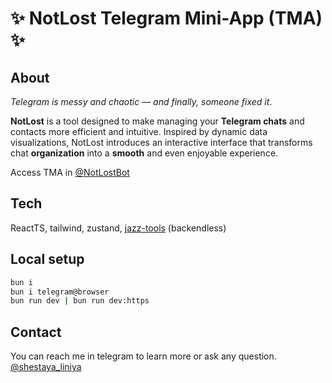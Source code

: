 # ✨ NotLost Telegram Mini-App (TMA) ✨

## About

_Telegram is messy and chaotic — and finally, someone fixed it_.

**NotLost** is a tool designed to make managing your **Telegram chats** and contacts more efficient and intuitive.
Inspired by dynamic data visualizations, NotLost introduces an interactive interface that transforms chat **organization** into a **smooth** and even enjoyable experience.

Access TMA in [@NotLostBot](https://t.me/NotLostBot)

## Tech

ReactTS, tailwind, zustand, [jazz-tools](https://jazz.tools/) (backendless)

## Local setup

```sh
bun i
bun i telegram@browser
bun run dev | bun run dev:https
```

## Contact

You can reach me in telegram to learn more or ask any question.  
[@shestaya_liniya](https://t.me/shestaya_liniya)
